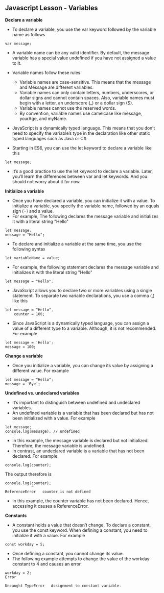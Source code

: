 ## Javascript Lesson - Variables

**Declare a variable** 
* To declare a variable, you use the var keyword followed by the variable name as follows  
```
var message;
```
* A variable name can be any valid identifier. By default, the message variable has a special value undefined if you have not assigned a value to it.
* Variable names follow these rules  
    * Variable names are case-sensitive. This means that the message and Message are different variables.
    * Variable names can only contain letters, numbers, underscores, or dollar signs and cannot contain spaces. Also, variable names must begin with a letter, an underscore (_) or a dollar sign ($).
    * Variable names cannot use the reserved words.
    * By convention, variable names use camelcase like message, yourAge, and myName.

* JavaScript is a dynamically typed language. This means that you don’t need to specify the variable’s type in the declaration like other static typed languages such as Java or C#.
* Starting in ES6, you can use the let keyword to declare a variable like this  
```
let message;
```
* It’s a good practice to use the let keyword to declare a variable. Later, you’ll learn the differences between var and let keywords. And you should not worry about it for now.

**Initialize a variable**
* Once you have declared a variable, you can initialize it with a value. To initialize a variable, you specify the variable name, followed by an equals sign (=) and a value.
* For example, The following declares the message variable and initializes it with a literal string "Hello"  
```
let message;
message = "Hello";
```

* To declare and initialize a variable at the same time, you use the following syntax  
```
let variableName = value;
```

* For example, the following statement declares the message variable and initializes it with the literal string "Hello"  
```
let message = "Hello";
```

* JavaScript allows you to declare two or more variables using a single statement. To separate two variable declarations, you use a comma (,) like this  
```
let message = "Hello",
    counter = 100;
```

* Since JavaScript is a dynamically typed language, you can assign a value of a different type to a variable. Although, it is not recommended. For example  
```
let message = 'Hello';
message = 100;
```

**Change a variable**
* Once you initialize a variable, you can change its value by assigning a different value. For example  
```
let message = "Hello";
message = 'Bye';
```

**Undefined vs. undeclared variables**
* It’s important to distinguish between undefined and undeclared variables.
* An undefined variable is a variable that has been declared but has not been initialized with a value. For example  
```
let message;
console.log(message); // undefined
```
* In this example, the message variable is declared but not initialized. Therefore, the message variable is undefined.
* In contrast, an undeclared variable is a variable that has not been declared. For example  
```
console.log(counter);
```
The output therefore is 
```
console.log(counter);
            ^
ReferenceError   counter is not defined
```
* In this example, the counter variable has not been declared. Hence, accessing it causes a ReferenceError.

**Constants**
* A constant holds a value that doesn’t change. To declare a constant, you use the const keyword. When defining a constant, you need to initialize it with a value. For example  
```
const workday = 5;
```

* Once defining a constant, you cannot change its value.
* The following example attempts to change the value of the workday constant to 4 and causes an error  
```
workday = 2;
Error  

Uncaught TypeError   Assignment to constant variable.
```